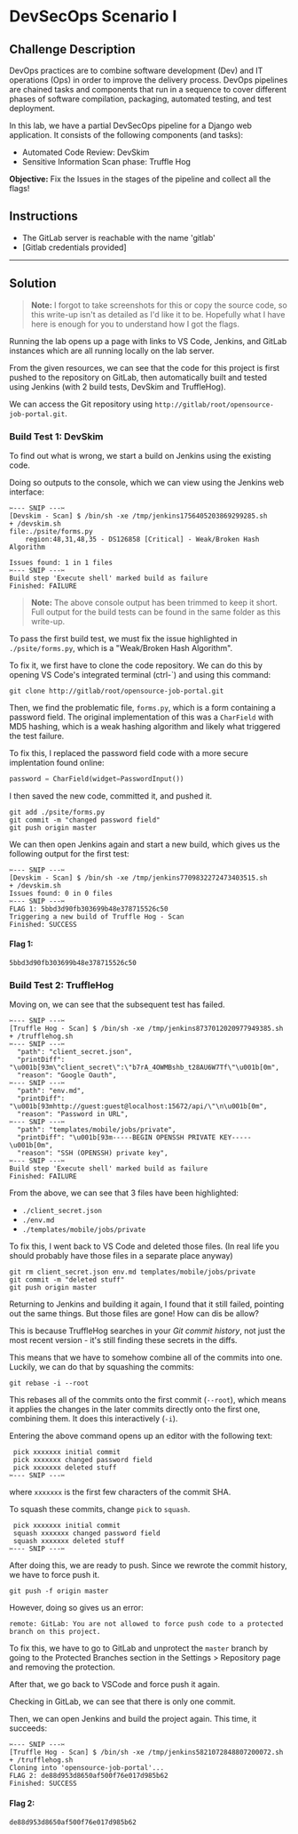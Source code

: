 # DevSecOps Scenario I

## Challenge Description
DevOps practices are to combine software development (Dev) and IT operations (Ops) in order to improve the delivery process. DevOps pipelines are chained tasks and components that run in a sequence to cover different phases of software compilation, packaging, automated testing, and test deployment.  

In this lab, we have a partial DevSecOps pipeline for a Django web application. It consists of the following components (and tasks):

* Automated Code Review: DevSkim
* Sensitive Information Scan phase: Truffle Hog

**Objective:** Fix the Issues in the stages of the pipeline and collect all the flags!

## Instructions
* The GitLab server is reachable with the name 'gitlab'
* [Gitlab credentials provided]

---

## Solution

> **Note:** I forgot to take screenshots for this or copy the source code, so this write-up isn't as detailed as I'd like it to be. Hopefully what I have here is enough for you to understand how I got the flags.

Running the lab opens up a page with links to VS Code, Jenkins, and GitLab instances which are all running locally on the lab server.

From the given resources, we can see that the code for this project is first pushed to the repository on GitLab, then automatically built and tested using Jenkins (with 2 build tests, DevSkim and TruffleHog).

We can access the Git repository using `http://gitlab/root/opensource-job-portal.git`.

### Build Test 1: DevSkim
To find out what is wrong, we start a build on Jenkins using the existing code.

Doing so outputs to the console, which we can view using the Jenkins web interface:
```
✂️--- SNIP ---✂️
[Devskim - Scan] $ /bin/sh -xe /tmp/jenkins1756405203869299285.sh
+ /devskim.sh
file:./psite/forms.py
	region:48,31,48,35 - DS126858 [Critical] - Weak/Broken Hash Algorithm

Issues found: 1 in 1 files
✂️--- SNIP ---✂️
Build step 'Execute shell' marked build as failure
Finished: FAILURE
```

> **Note:** The above console output has been trimmed to keep it short. Full output for the build tests can be found in the same folder as this write-up.

To pass the first build test, we must fix the issue highlighted in `./psite/forms.py`, which is a "Weak/Broken Hash Algorithm".

To fix it, we first have to clone the code repository. We can do this by opening VS Code's integrated terminal (ctrl-\`) and using this command:
```
git clone http://gitlab/root/opensource-job-portal.git
```

Then, we find the problematic file, `forms.py`,  which is a form containing a password field. The original implementation of this was a `CharField` with MD5 hashing, which is a weak hashing algorithm and likely what triggered the test failure.

To fix this, I replaced the password field code with a more secure implentation found online:
```python
password = CharField(widget=PasswordInput())
```

I then saved the new code, committed it, and pushed it.
```
git add ./psite/forms.py
git commit -m "changed password field"
git push origin master
```

We can then open Jenkins again and start a new build, which gives us the following output for the first test:
```
✂️--- SNIP ---✂️
[Devskim - Scan] $ /bin/sh -xe /tmp/jenkins7709832272473403515.sh
+ /devskim.sh
Issues found: 0 in 0 files
✂️--- SNIP ---✂️
FLAG 1: 5bbd3d90fb303699b48e378715526c50
Triggering a new build of Truffle Hog - Scan
Finished: SUCCESS
```

#### Flag 1:
```
5bbd3d90fb303699b48e378715526c50
```

### Build Test 2: TruffleHog

Moving on, we can see that the subsequent test has failed.
```
✂️--- SNIP ---✂️
[Truffle Hog - Scan] $ /bin/sh -xe /tmp/jenkins8737012020977949385.sh
+ /trufflehog.sh
✂️--- SNIP ---✂️
  "path": "client_secret.json",
  "printDiff": "\u001b[93m\"client_secret\":\"b7rA_4OWMBshb_t28AU6W7Tf\"\u001b[0m",
  "reason": "Google Oauth",
✂️--- SNIP ---✂️
  "path": "env.md",
  "printDiff": "\u001b[93mhttp://guest:guest@localhost:15672/api/\"\n\u001b[0m",
  "reason": "Password in URL",
✂️--- SNIP ---✂️
  "path": "templates/mobile/jobs/private",
  "printDiff": "\u001b[93m-----BEGIN OPENSSH PRIVATE KEY-----\u001b[0m",
  "reason": "SSH (OPENSSH) private key",
✂️--- SNIP ---✂️
Build step 'Execute shell' marked build as failure
Finished: FAILURE
```

From the above, we can see that 3 files have been highlighted:
* `./client_secret.json`
* `./env.md`
* `./templates/mobile/jobs/private`

To fix this, I went back to VS Code and deleted those files. (In real life you should probably have those files in a separate place anyway)
```
git rm client_secret.json env.md templates/mobile/jobs/private
git commit -m "deleted stuff"
git push origin master
```

Returning to Jenkins and building it again, I found that it still failed, pointing out the same things. But those files are gone! How can dis be allow?

This is because TruffleHog searches in your *Git commit history*, not just the most recent version - it's still finding these secrets in the diffs.

This means that we have to somehow combine all of the commits into one. Luckily, we can do that by squashing the commits:
```
git rebase -i --root
```

This rebases all of the commits onto the first commit (`--root`), which means it applies the changes in the later commits directly onto the first one, combining them. It does this interactively (`-i`).

Entering the above command opens up an editor with the following text:
```
 pick xxxxxxx initial commit
 pick xxxxxxx changed password field
 pick xxxxxxx deleted stuff
✂️--- SNIP ---✂️
```
where `xxxxxxx` is the first few characters of the commit SHA.

To squash these commits, change `pick` to `squash`.
```
 pick xxxxxxx initial commit
 squash xxxxxxx changed password field
 squash xxxxxxx deleted stuff
✂️--- SNIP ---✂️
```

After doing this, we are ready to push. Since we rewrote the commit history, we have to force push it.
```
git push -f origin master
```

However, doing so gives us an error:
```
remote: GitLab: You are not allowed to force push code to a protected branch on this project.
```

To fix this, we have to go to GitLab and unprotect the `master` branch by going to the Protected Branches section in the Settings > Repository page and removing the protection.

After that, we go back to VSCode and force push it again.

Checking in GitLab, we can see that there is only one commit.

Then, we can open Jenkins and build the project again. This time, it succeeds:
```
✂️--- SNIP ---✂️
[Truffle Hog - Scan] $ /bin/sh -xe /tmp/jenkins5821072848807200072.sh
+ /trufflehog.sh
Cloning into 'opensource-job-portal'...
FLAG 2: de88d953d8650af500f76e017d985b62
Finished: SUCCESS
```

#### Flag 2:
```
de88d953d8650af500f76e017d985b62
```